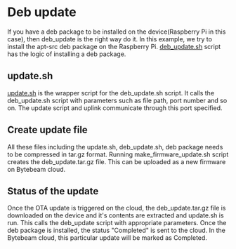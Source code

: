 # Deb update

If you have a deb package to be installed on the device(Raspberry Pi in this case),
then deb_update is the right way do it. In this example, we try to install the apt-src deb 
package on the Raspberry Pi. [deb_update.sh](deb_update.sh) script has the logic of 
installing a deb package.

## update.sh
[update.sh](update.sh) is the wrapper script for the deb_update.sh script. It calls
the deb_update.sh script with parameters such as file path, port number and so on.
The update script and uplink communicate through this port specified.

## Create update file
All these files including the update.sh, deb_update.sh, deb package needs to be compressed
in tar.gz format. Running make_firmware_update.sh script creates the deb_update.tar.gz file.
This can be uploaded as a new firmware on Bytebeam cloud.

## Status of the update
Once the OTA update is triggered on the cloud, the deb_update.tar.gz file is downloaded on
the device and it's contents are extracted and update.sh is run. This calls the deb_update
script with appropriate parameters. Once the deb package is installed, the status "Completed"
is sent to the cloud. In the Bytebeam cloud, this particular update will be marked as Completed.
